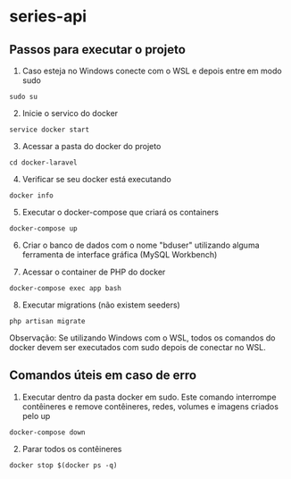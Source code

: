 # series-api

## Passos para executar o projeto
1. Caso esteja no Windows conecte com o WSL e depois entre em modo sudo

```sudo su```

2. Inicie o servico do docker

```service docker start```

3. Acessar a pasta do docker do projeto

```cd docker-laravel```

4. Verificar se seu docker está executando

```docker info```

5. Executar o docker-compose que criará os containers

```docker-compose up```

6. Criar o banco de dados com o nome "bduser" utilizando alguma ferramenta de interface gráfica (MySQL Workbench)

7. Acessar o container de PHP do docker

```docker-compose exec app bash```

8. Executar migrations (não existem seeders)

```php artisan migrate```

Observação: Se utilizando Windows com o WSL, todos os comandos do docker devem ser executados com sudo depois de conectar no WSL.

## Comandos úteis em caso de erro

1. Executar dentro da pasta docker em sudo. Este comando interrompe contêineres e remove contêineres, redes, volumes e imagens criados pelo up

```docker-compose down```

2. Parar todos os contêineres

```docker stop $(docker ps -q)```
